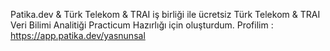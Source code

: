 Patika.dev & Türk Telekom & TRAI iş birliği ile ücretsiz Türk Telekom & TRAI Veri Bilimi Analitiği Practicum Hazırlığı
için oluşturdum.
Profilim : https://app.patika.dev/yasnunsal
